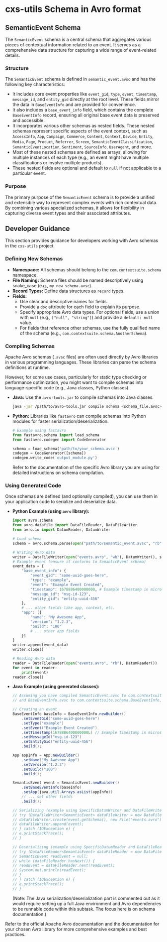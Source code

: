 # cxs-utils Schema in Avro format

## SemanticEvent Schema

The `SemanticEvent` schema is a central schema that aggregates various pieces of contextual information related to an event. It serves as a comprehensive data structure for capturing a wide range of event-related details.

### Structure

The `SemanticEvent` schema is defined in `semantic_event.avsc` and has the following key characteristics:

- It includes core event properties like `event_gid`, `type`, `event`, `timestamp`, `message_id`, and `entity_gid` directly at the root level. These fields mirror the data in `BaseEventInfo` and are provided for convenience.
- It also includes a `base_event_info` field, which contains the complete `BaseEventInfo` record, ensuring all original base event data is preserved and accessible.
- It incorporates various other schemas as nested fields. These nested schemas represent specific aspects of the event context, such as `AccessInfo`, `App`, `Campaign`, `Commerce`, `Content`, `Context`, `Device`, `Entity`, `Media`, `Page`, `Product`, `Referrer`, `Screen`, `SemanticEventClassification`, `SemanticEventLocation`, `Sentiment`, `SourceInfo`, `UserAgent`, and more.
- Most of these nested schemas are defined as arrays, allowing for multiple instances of each type (e.g., an event might have multiple classifications or involve multiple products).
- These nested fields are optional and default to `null` if not applicable to a particular event.

### Purpose

The primary purpose of the `SemanticEvent` schema is to provide a unified and extensible way to represent complex events with rich contextual data. By combining various specialized schemas, it allows for flexibility in capturing diverse event types and their associated attributes.

## Developer Guidance

This section provides guidance for developers working with Avro schemas in the `cxs-utils` project.

### Defining New Schemas

-   **Namespace:** All schemas should belong to the `com.contextsuite.schema` namespace.
-   **File Naming:** Schema files should be named descriptively using snake_case (e.g., `my_new_schema.avsc`).
-   **Record Types:** Define data structures as `record` types.
-   **Fields:**
    -   Use clear and descriptive names for fields.
    -   Provide a `doc` attribute for each field to explain its purpose.
    -   Specify appropriate Avro data types. For optional fields, use a union with `null` (e.g., `["null", "string"]`) and provide a `default: null` value.
    -   For fields that reference other schemas, use the fully qualified name of the schema (e.g., `com.contextsuite.schema.AnotherSchema`).

### Compiling Schemas

Apache Avro schemas (`.avsc` files) are often used directly by Avro libraries in various programming languages. These libraries can parse the schema definitions at runtime.

However, for some use cases, particularly for static type checking or performance optimization, you might want to compile schemas into language-specific code (e.g., Java classes, Python classes).

-   **Java:** Use the `avro-tools.jar` to compile schemas into Java classes.
    ```bash
    java -jar /path/to/avro-tools.jar compile schema <schema_file.avsc> <output_directory>
    ```
-   **Python:** Libraries like `fastavro` can compile schemas into Python modules for faster serialization/deserialization.
    ```python
    # Example using fastavro
    from fastavro.schema import load_schema
    from fastavro.codegen import CodeGenerator

    schema = load_schema('path/to/your_schema.avsc')
    codegen = CodeGenerator([schema])
    codegen.write_code('output_module.py')
    ```
    Refer to the documentation of the specific Avro library you are using for detailed instructions on schema compilation.

### Using Generated Code

Once schemas are defined (and optionally compiled), you can use them in your application code to serialize and deserialize data.

-   **Python Example (using `avro` library):**
    ```python
    import avro.schema
    from avro.datafile import DataFileReader, DataFileWriter
    from avro.io import DatumReader, DatumWriter

    # Load schema
    schema = avro.schema.parse(open("path/to/semantic_event.avsc", "rb").read())

    # Writing Avro data
    writer = DataFileWriter(open("events.avro", "wb"), DatumWriter(), schema)
    # Example event (ensure it conforms to SemanticEvent schema)
    event_data = {
        "base_event_info": {
            "event_gid": "some-uuid-goes-here",
            "type": "example",
            "event": "Example Event Created",
            "timestamp": 1678886400000000, # Example timestamp in micros
            "message_id": "msg-id-123",
            "entity_gid": "entity-uuid-456"
        },
        # ... other fields like app, context, etc.
        "app": [{
            "name": "My Awesome App",
            "version": "1.2.3",
            "build": "100"
            # ... other app fields
        }]
    }
    writer.append(event_data)
    writer.close()

    # Reading Avro data
    reader = DataFileReader(open("events.avro", "rb"), DatumReader())
    for event in reader:
        print(event)
    reader.close()
    ```

-   **Java Example (using generated classes):**
    ```java
    // Assuming you have compiled SemanticEvent.avsc to com.contextsuite.schema.SemanticEvent
    // and BaseEventInfo.avsc to com.contextsuite.schema.BaseEventInfo, etc.

    // Creating an event
    BaseEventInfo baseInfo = BaseEventInfo.newBuilder()
        .setEventGid("some-uuid-goes-here")
        .setType("example")
        .setEvent("Example Event Created")
        .setTimestamp(1678886400000000L) // Example timestamp in micros
        .setMessageId("msg-id-123")
        .setEntityGid("entity-uuid-456")
        .build();

    App appInfo = App.newBuilder()
        .setName("My Awesome App")
        .setVersion("1.2.3")
        .setBuild("100")
        .build();

    SemanticEvent event = SemanticEvent.newBuilder()
        .setBaseEventInfo(baseInfo)
        .setApp(java.util.Arrays.asList(appInfo))
        // ... set other fields
        .build();

    // Serializing (example using SpecificDatumWriter and DataFileWriter)
    // try (DataFileWriter<SemanticEvent> dataFileWriter = new DataFileWriter<>(new SpecificDatumWriter<>(SemanticEvent.class))) {
    // dataFileWriter.create(event.getSchema(), new File("events.avro"));
    // dataFileWriter.append(event);
    // } catch (IOException e) {
    // e.printStackTrace();
    // }

    // Deserializing (example using SpecificDatumReader and DataFileReader)
    // try (DataFileReader<SemanticEvent> dataFileReader = new DataFileReader<>(new File("events.avro"), new SpecificDatumReader<>(SemanticEvent.class))) {
    // SemanticEvent readEvent = null;
    // while (dataFileReader.hasNext()) {
    // readEvent = dataFileReader.next(readEvent);
    // System.out.println(readEvent);
    // }
    // } catch (IOException e) {
    // e.printStackTrace();
    // }
    ```
    (Note: The Java serialization/deserialization part is commented out as it would require setting up a full Java environment and Avro dependencies to be runnable code within this subtask. The focus here is on schema documentation.)

Refer to the official Apache Avro documentation and the documentation for your chosen Avro library for more comprehensive examples and best practices.